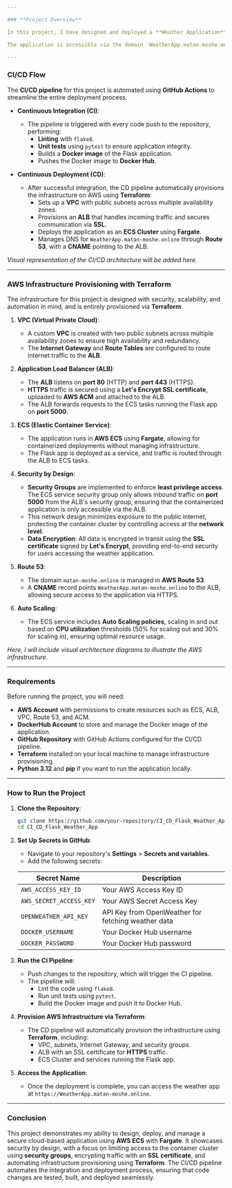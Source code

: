 ```yaml
---

### **Project Overview**

In this project, I have designed and deployed a **Weather Application** using **Python Flask**, which fetches real-time weather data from the **OpenWeather API**. The application is containerized using **Docker** and deployed on **AWS ECS (Elastic Container Service)** with **Fargate** to handle the container orchestration. All infrastructure resources are provisioned using **Terraform**, ensuring a secure, scalable, and automated deployment process.

The application is accessible via the domain `WeatherApp.matan-moshe.online`, managed through **AWS Route 53**. Traffic is routed securely through an **Application Load Balancer (ALB)** with **HTTPS** enabled, secured by a **Let's Encrypt SSL certificate** that is uploaded to **AWS Certificate Manager (ACM)**. This ensures encrypted communication between users and the application.

---
```


### **CI/CD Flow**

The **CI/CD pipeline** for this project is automated using **GitHub Actions** to streamline the entire deployment process.

- **Continuous Integration (CI)**:
    - The pipeline is triggered with every code push to the repository, performing:
        - **Linting** with `flake8`.
        - **Unit tests** using `pytest` to ensure application integrity.
        - Builds a **Docker image** of the Flask application.
        - Pushes the Docker image to **Docker Hub**.

- **Continuous Deployment (CD)**:
    - After successful integration, the CD pipeline automatically provisions the infrastructure on AWS using **Terraform**:
        - Sets up a **VPC** with public subnets across multiple availability zones.
        - Provisions an **ALB** that handles incoming traffic and secures communication via **SSL**.
        - Deploys the application as an **ECS Cluster** using **Fargate**.
        - Manages DNS for `WeatherApp.matan-moshe.online` through **Route 53**, with a **CNAME** pointing to the ALB.

*Visual representation of the CI/CD architecture will be added here.*

---

### **AWS Infrastructure Provisioning with Terraform**

The infrastructure for this project is designed with security, scalability, and automation in mind, and is entirely provisioned via **Terraform**:

1. **VPC (Virtual Private Cloud)**:
    - A custom **VPC** is created with two public subnets across multiple availability zones to ensure high availability and redundancy.
    - The **Internet Gateway** and **Route Tables** are configured to route internet traffic to the **ALB**.

2. **Application Load Balancer (ALB)**:
    - The **ALB** listens on **port 80** (HTTP) and **port 443** (HTTPS).
    - **HTTPS** traffic is secured using a **Let's Encrypt SSL certificate**, uploaded to **AWS ACM** and attached to the ALB.
    - The ALB forwards requests to the ECS tasks running the Flask app on **port 5000**.

3. **ECS (Elastic Container Service)**:
    - The application runs in **AWS ECS** using **Fargate**, allowing for containerized deployments without managing infrastructure.
    - The Flask app is deployed as a service, and traffic is routed through the ALB to ECS tasks.

4. **Security by Design**:
    - **Security Groups** are implemented to enforce **least privilege access**. The ECS service security group only allows inbound traffic on **port 5000** from the ALB's security group, ensuring that the containerized application is only accessible via the ALB.
    - This network design minimizes exposure to the public internet, protecting the container cluster by controlling access at the **network level**.
    - **Data Encryption**: All data is encrypted in transit using the **SSL certificate** signed by **Let's Encrypt**, providing end-to-end security for users accessing the weather application.

5. **Route 53**:
    - The domain `matan-moshe.online` is managed in **AWS Route 53**.
    - A **CNAME** record points `WeatherApp.matan-moshe.online` to the ALB, allowing secure access to the application via HTTPS.

6. **Auto Scaling**:
    - The ECS service includes **Auto Scaling policies**, scaling in and out based on **CPU utilization** thresholds (50% for scaling out and 30% for scaling in), ensuring optimal resource usage.

*Here, I will include visual architecture diagrams to illustrate the AWS infrastructure.*

---

### **Requirements**

Before running the project, you will need:

- **AWS Account** with permissions to create resources such as ECS, ALB, VPC, Route 53, and ACM.
- **DockerHub Account** to store and manage the Docker image of the application.
- **GitHub Repository** with GitHub Actions configured for the CI/CD pipeline.
- **Terraform** installed on your local machine to manage infrastructure provisioning.
- **Python 3.12** and **pip** if you want to run the application locally.

---

### **How to Run the Project**

1. **Clone the Repository**:
   ```bash
   git clone https://github.com/your-repository/CI_CD_Flask_Weather_App.git
   cd CI_CD_Flask_Weather_App
   ```

2. **Set Up Secrets in GitHub**:
   - Navigate to your repository's **Settings** > **Secrets and variables**.
   - Add the following secrets:

   | Secret Name               | Description                                      |
   |---------------------------|--------------------------------------------------|
   | `AWS_ACCESS_KEY_ID`        | Your AWS Access Key ID                           |
   | `AWS_SECRET_ACCESS_KEY`    | Your AWS Secret Access Key                       |
   | `OPENWEATHER_API_KEY`      | API Key from OpenWeather for fetching weather data|
   | `DOCKER_USERNAME`          | Your Docker Hub username                         |
   | `DOCKER_PASSWORD`          | Your Docker Hub password                         |

3. **Run the CI Pipeline**:
   - Push changes to the repository, which will trigger the CI pipeline.
   - The pipeline will:
     - Lint the code using `flake8`.
     - Run unit tests using `pytest`.
     - Build the Docker image and push it to Docker Hub.

4. **Provision AWS Infrastructure via Terraform**:
   - The CD pipeline will automatically provision the infrastructure using **Terraform**, including:
     - VPC, subnets, Internet Gateway, and security groups.
     - ALB with an SSL certificate for **HTTPS** traffic.
     - ECS Cluster and services running the Flask app.

5. **Access the Application**:
   - Once the deployment is complete, you can access the weather app at `https://WeatherApp.matan-moshe.online`.

---

### **Conclusion**

This project demonstrates my ability to design, deploy, and manage a secure cloud-based application using **AWS ECS** with **Fargate**. It showcases security by design, with a focus on limiting access to the container cluster using **security groups**, encrypting traffic with an **SSL certificate**, and automating infrastructure provisioning using **Terraform**. The CI/CD pipeline automates the integration and deployment process, ensuring that code changes are tested, built, and deployed seamlessly.

